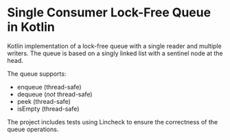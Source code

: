 # Single Consumer Lock-Free Queue in Kotlin

Kotlin implementation of a lock-free queue with a single reader and multiple writers. The queue is based on a singly linked list with a sentinel node at the head.

The queue supports:
* enqueue (thread-safe)
* dequeue (*not* thread-safe)
* peek (thread-safe)
* isEmpty (thread-safe)

The project includes tests using Lincheck to ensure the correctness of the queue operations.